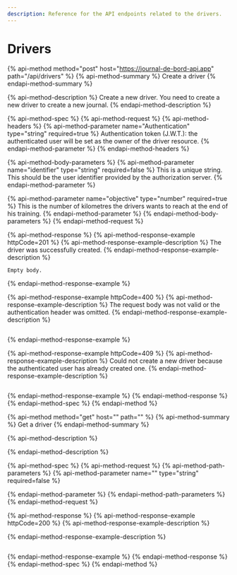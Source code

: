 ```yaml
---
description: Reference for the API endpoints related to the drivers.
---
```


# Drivers

{% api-method method="post" host="https://journal-de-bord-api.app" path="/api/drivers" %}
{% api-method-summary %}
Create a driver
{% endapi-method-summary %}

{% api-method-description %}
Create a new driver. You need to create a new driver to create a new journal.
{% endapi-method-description %}

{% api-method-spec %}
{% api-method-request %}
{% api-method-headers %}
{% api-method-parameter name="Authentication" type="string" required=true %}
Authentication token \(J.W.T.\): the authenticated user will be set as the owner of the driver resource.
{% endapi-method-parameter %}
{% endapi-method-headers %}

{% api-method-body-parameters %}
{% api-method-parameter name="identifier" type="string" required=false %}
This is a unique string. This should be the user identifier provided by the authorization server.
{% endapi-method-parameter %}

{% api-method-parameter name="objective" type="number" required=true %}
This is the number of kilometres the drivers wants to reach at the end of his training.
{% endapi-method-parameter %}
{% endapi-method-body-parameters %}
{% endapi-method-request %}

{% api-method-response %}
{% api-method-response-example httpCode=201 %}
{% api-method-response-example-description %}
The driver was successfully created.
{% endapi-method-response-example-description %}

```
Empty body.
```
{% endapi-method-response-example %}

{% api-method-response-example httpCode=400 %}
{% api-method-response-example-description %}
The request body was not valid or the authentication header was omitted.
{% endapi-method-response-example-description %}

```

```
{% endapi-method-response-example %}

{% api-method-response-example httpCode=409 %}
{% api-method-response-example-description %}
Could not create a new driver because the authenticated user has already created one.
{% endapi-method-response-example-description %}

```

```
{% endapi-method-response-example %}
{% endapi-method-response %}
{% endapi-method-spec %}
{% endapi-method %}

{% api-method method="get" host="" path="" %}
{% api-method-summary %}
Get a driver
{% endapi-method-summary %}

{% api-method-description %}

{% endapi-method-description %}

{% api-method-spec %}
{% api-method-request %}
{% api-method-path-parameters %}
{% api-method-parameter name="" type="string" required=false %}

{% endapi-method-parameter %}
{% endapi-method-path-parameters %}
{% endapi-method-request %}

{% api-method-response %}
{% api-method-response-example httpCode=200 %}
{% api-method-response-example-description %}

{% endapi-method-response-example-description %}

```

```
{% endapi-method-response-example %}
{% endapi-method-response %}
{% endapi-method-spec %}
{% endapi-method %}

